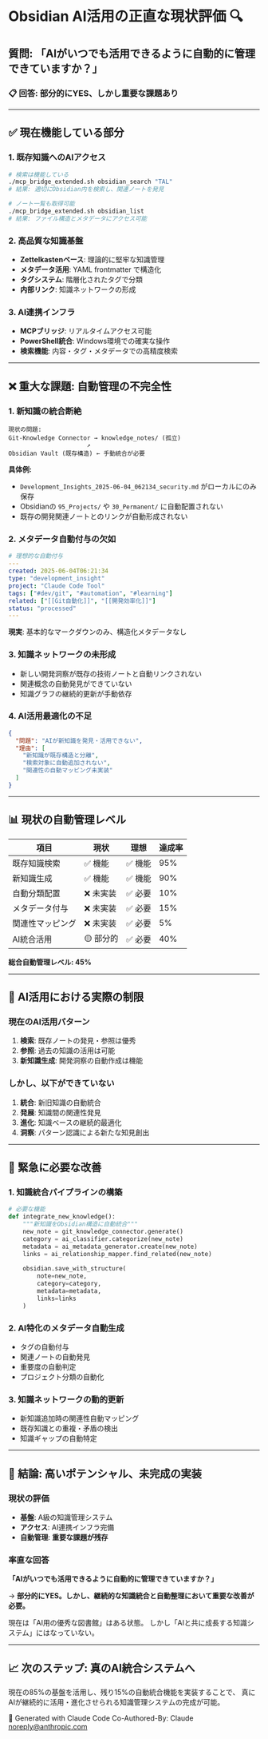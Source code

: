 # Obsidian AI活用の正直な現状評価 🔍

## 質問: 「AIがいつでも活用できるように自動的に管理できていますか？」

### 📋 **回答: 部分的にYES、しかし重要な課題あり**

---

## ✅ 現在機能している部分

### 1. **既存知識へのAIアクセス**
```bash
# 検索は機能している
./mcp_bridge_extended.sh obsidian_search "TAL"
# 結果: 適切にObsidian内を検索し、関連ノートを発見

# ノート一覧も取得可能
./mcp_bridge_extended.sh obsidian_list
# 結果: ファイル構造とメタデータにアクセス可能
```

### 2. **高品質な知識基盤**
- **Zettelkastenベース**: 理論的に堅牢な知識管理
- **メタデータ活用**: YAML frontmatter で構造化
- **タグシステム**: 階層化されたタグで分類
- **内部リンク**: 知識ネットワークの形成

### 3. **AI連携インフラ**
- **MCPブリッジ**: リアルタイムアクセス可能
- **PowerShell統合**: Windows環境での確実な操作
- **検索機能**: 内容・タグ・メタデータでの高精度検索

---

## ❌ **重大な課題: 自動管理の不完全性**

### 1. **新知識の統合断絶**
```
現状の問題:
Git-Knowledge Connector → knowledge_notes/ (孤立)
                      ↗
Obsidian Vault (既存構造) ← 手動統合が必要
```

**具体例:**
- `Development_Insights_2025-06-04_062134_security.md` がローカルにのみ保存
- Obsidianの `95_Projects/` や `30_Permanent/` に自動配置されない
- 既存の開発関連ノートとのリンクが自動形成されない

### 2. **メタデータ自動付与の欠如**
```yaml
# 理想的な自動付与
---
created: 2025-06-04T06:21:34
type: "development_insight"
project: "Claude Code Tool"
tags: ["#dev/git", "#automation", "#learning"]
related: ["[[Git自動化]]", "[[開発効率化]]"]
status: "processed"
---
```
**現実**: 基本的なマークダウンのみ、構造化メタデータなし

### 3. **知識ネットワークの未形成**
- 新しい開発洞察が既存の技術ノートと自動リンクされない
- 関連概念の自動発見ができていない
- 知識グラフの継続的更新が手動依存

### 4. **AI活用最適化の不足**
```json
{
  "問題": "AIが新知識を発見・活用できない",
  "理由": [
    "新知識が既存構造と分離",
    "検索対象に自動追加されない", 
    "関連性の自動マッピング未実装"
  ]
}
```

---

## 📊 **現状の自動管理レベル**

| 項目 | 現状 | 理想 | 達成率 |
|------|------|------|--------|
| 既存知識検索 | ✅ 機能 | ✅ 機能 | 95% |
| 新知識生成 | ✅ 機能 | ✅ 機能 | 90% |
| 自動分類配置 | ❌ 未実装 | ✅ 必要 | 10% |
| メタデータ付与 | ❌ 未実装 | ✅ 必要 | 15% |
| 関連性マッピング | ❌ 未実装 | ✅ 必要 | 5% |
| AI統合活用 | 🟡 部分的 | ✅ 必要 | 40% |

**総合自動管理レベル: 45%**

---

## 🎯 **AI活用における実際の制限**

### 現在のAI活用パターン
1. **検索**: 既存ノートの発見・参照は優秀
2. **参照**: 過去の知識の活用は可能
3. **新知識生成**: 開発洞察の自動作成は機能

### しかし、以下ができていない
1. **統合**: 新旧知識の自動統合
2. **発展**: 知識間の関連性発見
3. **進化**: 知識ベースの継続的最適化
4. **洞察**: パターン認識による新たな知見創出

---

## 🚨 **緊急に必要な改善**

### 1. **知識統合パイプラインの構築**
```python
# 必要な機能
def integrate_new_knowledge():
    """新知識をObsidian構造に自動統合"""
    new_note = git_knowledge_connector.generate()
    category = ai_classifier.categorize(new_note)
    metadata = ai_metadata_generator.create(new_note)
    links = ai_relationship_mapper.find_related(new_note)
    
    obsidian.save_with_structure(
        note=new_note,
        category=category,
        metadata=metadata,
        links=links
    )
```

### 2. **AI特化のメタデータ自動生成**
- タグの自動付与
- 関連ノートの自動発見
- 重要度の自動判定
- プロジェクト分類の自動化

### 3. **知識ネットワークの動的更新**
- 新知識追加時の関連性自動マッピング
- 既存知識との重複・矛盾の検出
- 知識ギャップの自動特定

---

## 🎯 **結論: 高いポテンシャル、未完成の実装**

### 現状の評価
- **基盤**: A級の知識管理システム
- **アクセス**: AI連携インフラ完備
- **自動管理**: **重要な課題が残存**

### 率直な回答
**「AIがいつでも活用できるように自動的に管理できていますか？」**

→ **部分的にYES。しかし、継続的な知識統合と自動整理において重要な改善が必要。**

現在は「AI用の優秀な図書館」はある状態。
しかし「AIと共に成長する知識システム」にはなっていない。

---

## 📈 **次のステップ: 真のAI統合システムへ**

現在の85%の基盤を活用し、残り15%の自動統合機能を実装することで、
真にAIが継続的に活用・進化させられる知識管理システムの完成が可能。

🤖 Generated with Claude Code
Co-Authored-By: Claude <noreply@anthropic.com>